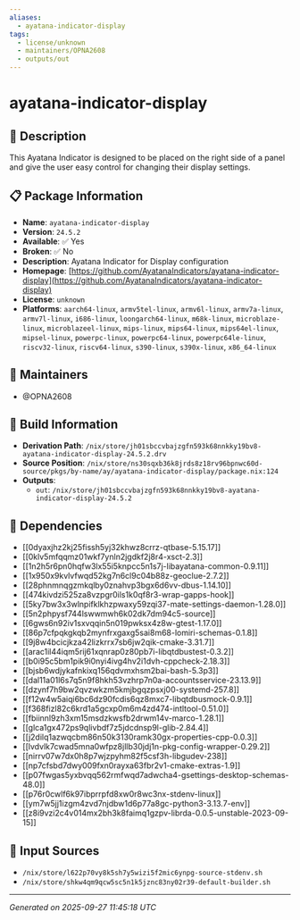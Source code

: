 ```yaml
---
aliases:
  - ayatana-indicator-display
tags:
  - license/unknown
  - maintainers/OPNA2608
  - outputs/out
---
```


# ayatana-indicator-display

## 📝 Description

This Ayatana Indicator is designed to be placed on the right side of a
panel and give the user easy control for changing their display settings.


## 📋 Package Information

- **Name**: `ayatana-indicator-display`
- **Version**: `24.5.2`
- **Available**: ✅ Yes
- **Broken**: ✅ No
- **Description**: Ayatana Indicator for Display configuration
- **Homepage**: [https://github.com/AyatanaIndicators/ayatana-indicator-display](https://github.com/AyatanaIndicators/ayatana-indicator-display)
- **License**: `unknown`
- **Platforms**: `aarch64-linux`, `armv5tel-linux`, `armv6l-linux`, `armv7a-linux`, `armv7l-linux`, `i686-linux`, `loongarch64-linux`, `m68k-linux`, `microblaze-linux`, `microblazeel-linux`, `mips-linux`, `mips64-linux`, `mips64el-linux`, `mipsel-linux`, `powerpc-linux`, `powerpc64-linux`, `powerpc64le-linux`, `riscv32-linux`, `riscv64-linux`, `s390-linux`, `s390x-linux`, `x86_64-linux`
## 👥 Maintainers

- @OPNA2608


## 🔧 Build Information

- **Derivation Path**: `/nix/store/jh01sbccvbajzgfn593k68nnkky19bv8-ayatana-indicator-display-24.5.2.drv`
- **Source Position**: `/nix/store/ns30sqxb36k8jrds8z18rv96bpnwc60d-source/pkgs/by-name/ay/ayatana-indicator-display/package.nix:124`
- **Outputs**:
  - `out`:  `/nix/store/jh01sbccvbajzgfn593k68nnkky19bv8-ayatana-indicator-display-24.5.2`

## 🔗 Dependencies

- [[0dyaxjhz2kj25fissh5yj32khwz8crrz-qtbase-5.15.17]]
- [[0klv5mfqqmz01wkf7ynln2jgdkf2j8r4-xsct-2.3]]
- [[1n2h5r6pn0hqfw3lx55i5knpcc5n1s7j-libayatana-common-0.9.11]]
- [[1x950x9kvlvfwqd52kg7n6cl9c04b88z-geoclue-2.7.2]]
- [[28phnmnqgzmkqlby0znahvp3bgx6d6vv-dbus-1.14.10]]
- [[474kivdzi525za8vzpgr0ils1k0qf8r3-wrap-gapps-hook]]
- [[5ky7bw3x3wlnpifklkhzpwaxy59zqi37-mate-settings-daemon-1.28.0]]
- [[5n2phpysf744lswwmwh6k02dk7dm94c5-source]]
- [[6gws6n92iv1sxvqqin5n019pwksx4z8w-gtest-1.17.0]]
- [[86p7cfpqkgkqb2mynfrxgaxg5sai8m68-lomiri-schemas-0.1.8]]
- [[9j8w4bcicjkza42lizkrrx7sb6jw2qik-cmake-3.31.7]]
- [[arac1il44iqm5rij61xqnrap0z80pb7i-libqtdbustest-0.3.2]]
- [[b0i95c5bm1pik9i0nyi4ivg4hv2i1dvh-cppcheck-2.18.3]]
- [[bjsb6wdjykafnkixq156qdvmxhsm2bai-bash-5.3p3]]
- [[dal11a01l6s7q5n9f8hkh53vzhrp7n0a-accountsservice-23.13.9]]
- [[dzynf7h9bw2qvzwkzm5kmjbgqzpsxj00-systemd-257.8]]
- [[f12w4w5aiqi6bc6dz90fcdis6qz8mxc7-libqtdbusmock-0.9.1]]
- [[f368fizl82c6krd1a5gcxp0m6m4zd474-intltool-0.51.0]]
- [[fbiinnl9zh3xm15msdzkwsfb2drwm14v-marco-1.28.1]]
- [[glca1gx472ps9qlivbdf7z5jdcdnsp9l-glib-2.84.4]]
- [[j2dilq1azwqcbm86n50k3130ramk30gx-properties-cpp-0.0.3]]
- [[lvdvlk7cwad5mna0wfpz8jllb30jdj1n-pkg-config-wrapper-0.29.2]]
- [[nirrv07w7dx0h8p7wjzpyhm82f5csf3h-libgudev-238]]
- [[np7cfsbd7dwy009fxn0rayxa63fbr2v1-cmake-extras-1.9]]
- [[p07fwgas5yxbvqq562rmfwqd7adwcha4-gsettings-desktop-schemas-48.0]]
- [[p76r0cwlf6k97ibprrpfd8xw0r8wc3nx-stdenv-linux]]
- [[ym7w5jj1izgm4zvd7njdbw1d6p77a8gc-python3-3.13.7-env]]
- [[z8i9vzi2c4v014mx2bh3k8faimq1gzpv-librda-0.0.5-unstable-2023-09-15]]

## 📁 Input Sources

- `/nix/store/l622p70vy8k5sh7y5wizi5f2mic6ynpg-source-stdenv.sh`
- `/nix/store/shkw4qm9qcw5sc5n1k5jznc83ny02r39-default-builder.sh`

---
*Generated on 2025-09-27 11:45:18 UTC*
